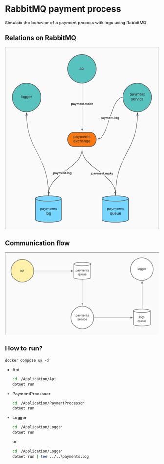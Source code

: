 # RabbitMQ payment process

Simulate the behavior of a payment process with logs using RabbitMQ

## Relations on RabbitMQ

![Relations on RabbitMQ](./docs/images/rabbitmq-relations.png "Relations on RabbitMQ")

## Communication flow

![Communication flow](./docs/images/communication-flow.png "Communication flow")

## How to run?


```shell
docker compose up -d
```

- Api

    ```bash
    cd ./Application/Api
    dotnet run
    ```

- PaymentProcessor

    ```bash
    cd ./Application/PaymentProcessor
    dotnet run
    ```

- Logger

    ```bash
    cd ./Application/Logger
    dotnet run
    ```

    or
    ```bash
    cd ./Application/Logger
    dotnet run | tee ../../payments.log
    ```
